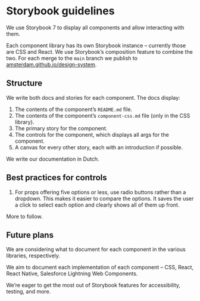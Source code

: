 <!-- @license CC0-1.0 -->

# Storybook guidelines

We use Storybook 7 to display all components and allow interacting with them.

Each component library has its own Storybook instance – currently those are CSS and React. We use Storybook’s composition feature to combine the two. For each merge to the `main` branch we publish to [amsterdam.github.io/design-system](https://amsterdam.github.io/design-system/).

## Structure

We write both docs and stories for each component. The docs display:

1. The contents of the component’s `README.md` file.
2. The contents of the component’s `component-css.md` file (only in the CSS library).
3. The primary story for the component.
4. The controls for the component, which displays all args for the component.
5. A canvas for every other story, each with an introduction if possible.

We write our documentation in Dutch.

## Best practices for controls

1. For props offering five options or less, use radio buttons rather than a dropdown. This makes it easier to compare the options. It saves the user a click to select each option and clearly shows all of them up front.

More to follow.

## Future plans

We are considering what to document for each component in the various libraries, respectively.

We aim to document each implementation of each component – CSS, React, React Native, Salesforce Lightning Web Components.

We’re eager to get the most out of Storybook features for accessibility, testing, and more.
